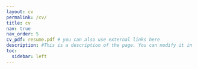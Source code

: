 ```yaml
---
layout: cv
permalink: /cv/
title: cv
nav: true
nav_order: 5
cv_pdf: resume.pdf # you can also use external links here
description: #This is a description of the page. You can modify it in '_pages/cv.md'. You can also change or remove the top pdf download button.
toc:
  sidebar: left
---
```

